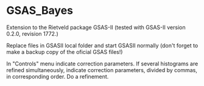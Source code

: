# GSAS_Bayes
Extension to the Rietveld package GSAS-II (tested with GSAS-II version 0.2.0, revision 1772.)

Replace files in GSASII local folder and start GSASII normally (don't forget to make a backup copy of the oficial GSAS files!)

In "Controls" menu indicate correction parameters. If several histograms are refined simultaneously, indicate correction parameters, divided by commas, in corresponding order. Do a refinement.
